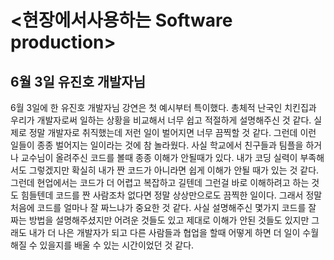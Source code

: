 <현장에서사용하는 Software production> 
=====================================
6월 3일 유진호 개발자님
----------------------
6월 3일에 한 유진호 개발자님 강연은 첫 예시부터 특이했다. 총체적 난국인 치킨집과 우리가 개발자로써 일하는 상황을 비교해서 너무 쉽고 적절하게 설명해주신 것 같다. 실제로 정말 개발자로 취직했는데 저런 일이 벌어지면 너무 끔찍할 것 같다. 그런데 이런 일들이 종종 벌어지는 일이라는 것에 참 놀라웠다. 사실 학교에서 친구들과 팀플을 하거나 교수님이 올려주신 코드를 볼때 종종 이해가 안될때가 있다. 내가 코딩 실력이 부족해서도 그렇겠지만 확실히 내가 짠 코드가 아니라면 쉽게 이해가 안될 때가 있는 것 같다. 그런데 현업에서는 코드가 더 어렵고 복잡하고 길텐데 그런걸 바로 이해하려고 하는 것도 힘들텐데 코드를 짠 사람조차 없다면 정말 상상만으로도 끔찍한 일이다. 그래서 정말 처음에 코드를 얼마나 잘 짜느냐가 중요한 것 같다. 사실 설명해주신 몇가지 코드를 잘 짜는 방법을 설명해주셨지만 어려운 것들도 있고 제대로 이해가 안된 것들도 있지만 그래도 내가 더 나은 개발자가 되고 다른 사람들과 협업을 할때 어떻게 하면 더 일이 수월해질 수 있을지를 배울 수 있는 시간이었던 것 같다.
